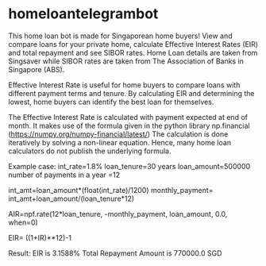 # homeloantelegrambot
This home loan bot is made for Singaporean home buyers! View and compare loans for your private home, calculate Effective Interest Rates (EIR) and total repayment and see SIBOR rates. Home Loan details are taken from Singsaver while SIBOR rates are taken from The Association of Banks in Singapore (ABS).

Effective Interest Rate is useful for home buyers to compare loans with different payment terms and tenure. By calculating EIR and determining the lowest, home buyers can identify the best loan for themselves.

The Effective Interest Rate is calculated with payment expected at end of month. It makes use of the formula given in the python library np.financial (https://numpy.org/numpy-financial/latest/)
The calculation is done iteratively by solving a non-linear equation. Hence, many home loan calculators do not publish the underlying formula. 

Example case:
  int_rate=1.8%
  loan_tenure=30 years
  loan_amount=500000
  number of payments in a year =12

  int_amt=loan_amount*(float(int_rate)/1200)
  monthly_payment= int_amt+loan_amount/(loan_tenure*12)

  AIR=npf.rate(12*loan_tenure, -monthly_payment, loan_amount, 0.0, when=0)

  EIR= ((1+IR)**12)-1

Result:
  EIR is 3.1588% Total Repayment Amount is 770000.0 SGD
